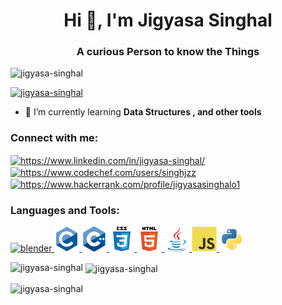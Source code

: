 <h1 align="center">Hi 👋, I'm Jigyasa Singhal</h1>
<h3 align="center">A curious Person to know the Things</h3>

<p align="left"> <img src="https://komarev.com/ghpvc/?username=jigyasa-singhal&label=Profile%20views&color=0e75b6&style=flat" alt="jigyasa-singhal" /> </p>

<p align="left"> <a href="https://github.com/ryo-ma/github-profile-trophy"><img src="https://github-profile-trophy.vercel.app/?username=jigyasa-singhal" alt="jigyasa-singhal" /></a> </p>

- 🌱 I’m currently learning **Data Structures , and other tools**

<h3 align="left">Connect with me:</h3>
<p align="left">
<a href="https://linkedin.com/in/https://www.linkedin.com/in/jigyasa-singhal/" target="blank"><img align="center" src="https://raw.githubusercontent.com/rahuldkjain/github-profile-readme-generator/master/src/images/icons/Social/linked-in-alt.svg" alt="https://www.linkedin.com/in/jigyasa-singhal/" height="30" width="40" /></a>
<a href="https://www.codechef.com/users/https://www.codechef.com/users/singhjzz" target="blank"><img align="center" src="https://cdn.jsdelivr.net/npm/simple-icons@3.1.0/icons/codechef.svg" alt="https://www.codechef.com/users/singhjzz" height="30" width="40" /></a>
<a href="https://www.hackerrank.com/https://www.hackerrank.com/profile/jigyasasinghalo1" target="blank"><img align="center" src="https://raw.githubusercontent.com/rahuldkjain/github-profile-readme-generator/master/src/images/icons/Social/hackerrank.svg" alt="https://www.hackerrank.com/profile/jigyasasinghalo1" height="30" width="40" /></a>
</p>

<h3 align="left">Languages and Tools:</h3>
<p align="left"> <a href="https://www.blender.org/" target="_blank" rel="noreferrer"> <img src="https://download.blender.org/branding/community/blender_community_badge_white.svg" alt="blender" width="40" height="40"/> </a> <a href="https://www.cprogramming.com/" target="_blank" rel="noreferrer"> <img src="https://raw.githubusercontent.com/devicons/devicon/master/icons/c/c-original.svg" alt="c" width="40" height="40"/> </a> <a href="https://www.w3schools.com/cpp/" target="_blank" rel="noreferrer"> <img src="https://raw.githubusercontent.com/devicons/devicon/master/icons/cplusplus/cplusplus-original.svg" alt="cplusplus" width="40" height="40"/> </a> <a href="https://www.w3schools.com/css/" target="_blank" rel="noreferrer"> <img src="https://raw.githubusercontent.com/devicons/devicon/master/icons/css3/css3-original-wordmark.svg" alt="css3" width="40" height="40"/> </a> <a href="https://www.w3.org/html/" target="_blank" rel="noreferrer"> <img src="https://raw.githubusercontent.com/devicons/devicon/master/icons/html5/html5-original-wordmark.svg" alt="html5" width="40" height="40"/> </a> <a href="https://www.java.com" target="_blank" rel="noreferrer"> <img src="https://raw.githubusercontent.com/devicons/devicon/master/icons/java/java-original.svg" alt="java" width="40" height="40"/> </a> <a href="https://developer.mozilla.org/en-US/docs/Web/JavaScript" target="_blank" rel="noreferrer"> <img src="https://raw.githubusercontent.com/devicons/devicon/master/icons/javascript/javascript-original.svg" alt="javascript" width="40" height="40"/> </a> <a href="https://www.python.org" target="_blank" rel="noreferrer"> <img src="https://raw.githubusercontent.com/devicons/devicon/master/icons/python/python-original.svg" alt="python" width="40" height="40"/> </a> </p>

<p><img align="left" src="https://github-readme-stats.vercel.app/api/top-langs?username=jigyasa-singhal&show_icons=true&locale=en&layout=compact" alt="jigyasa-singhal" /></p>

<p>&nbsp;<img align="center" src="https://github-readme-stats.vercel.app/api?username=jigyasa-singhal&show_icons=true&locale=en" alt="jigyasa-singhal" /></p>

<p><img align="center" src="https://github-readme-streak-stats.herokuapp.com/?user=jigyasa-singhal&" alt="jigyasa-singhal" /></p>
